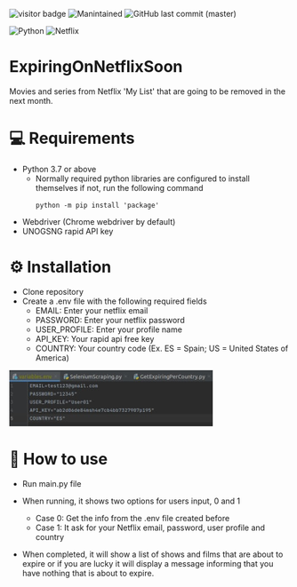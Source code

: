 ![visitor badge](https://visitor-badge-reloaded.herokuapp.com/badge?page_id=IvanPerez9.ExpiringOnNetflixSoon&color=be54c6&style=flat&logo=Github)
![Manintained](https://img.shields.io/badge/Maintained%3F-yes-green.svg)
![GitHub last commit (master)](https://img.shields.io/github/last-commit/IvanPerez9/ExpiringOnNetflixSoon)

![Python](https://img.shields.io/badge/python-3670A0?style=for-the-badge&logo=python&logoColor=ffdd54)
![Netflix](https://img.shields.io/badge/Netflix-E50914?style=for-the-badge&logo=netflix&logoColor=white)

# ExpiringOnNetflixSoon

Movies and series from Netflix 'My List' that are going to be removed in the next month.

# 💻 Requirements

- Python 3.7 or above
  - Normally required python libraries are configured to install themselves if not, run the following command
    ```
    python -m pip install 'package'
    ```
- Webdriver (Chrome webdriver by default)
- UNOGSNG rapid API key

# ⚙️ Installation

- Clone repository
- Create a .env file with the following required fields 
  - EMAIL: Enter your netflix email
  - PASSWORD: Enter your netflix password
  - USER_PROFILE: Enter your profile name
  - API_KEY: Your rapid api free key
  - COUNTRY: Your country code (Ex. ES = Spain; US = United States of America)

![Variables.env](https://github.com/IvanPerez9/ExpiringOnNetflixSoon/blob/main/img/variables.png)


# 📖 How to use

- Run main.py file 
- When running, it shows two options for users input, 0 and 1
  - Case 0: Get the info from the .env file created before
  - Case 1: It ask for your Netflix email, password, user profile and country

- When completed, it will show a list of shows and films that are about to expire or if you are lucky it will display a message informing that you have nothing that is about to expire.
